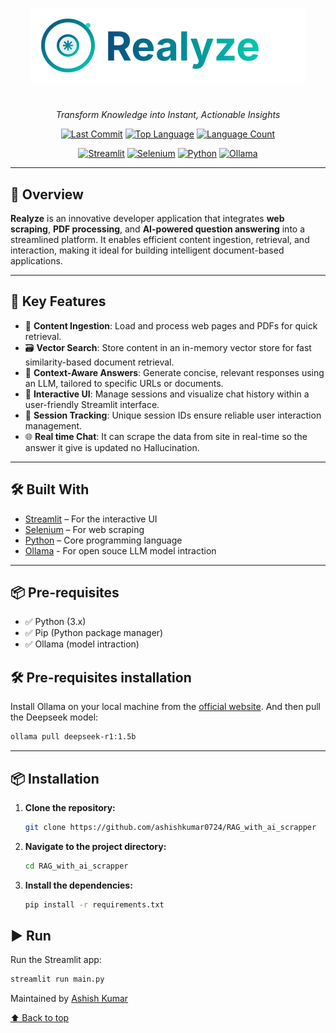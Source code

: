 <!-- Project Logo -->
<div align="center">

  <!-- Logo with link -->
 [![Project Logo](Screenshots/logo.svg)](https://github.com/ashishkumar0724/RAG_with_ai_scrapper )
  
  # 
  <em>Transform Knowledge into Instant, Actionable Insights</em>

  <!-- Badges -->
  [![Last Commit](https://img.shields.io/github/last-commit/ashishkumar0724/RAG_with_ai_scrapper?style=flat&logo=git&logoColor=white&color=0080ff)]( https://github.com/ashishkumar0724/RAG_with_ai_scrapper )
  [![Top Language](https://img.shields.io/github/languages/top/ashishkumar0724/RAG_with_ai_scrapper?style=flat&color=0080ff)]( https://github.com/ashishkumar0724/RAG_with_ai_scrapper )
  [![Language Count](https://img.shields.io/github/languages/count/ashishkumar0724/RAG_with_ai_scrapper?style=flat&color=0080ff)]( https://github.com/ashishkumar0724/RAG_with_ai_scrapper )
  
  [![Streamlit](https://img.shields.io/badge/Streamlit-FF4B4B.svg?style=flat&logo=Streamlit&logoColor=white)]( https://streamlit.io/ )
  [![Selenium](https://img.shields.io/badge/Selenium-43B02A.svg?style=flat&logo=Selenium&logoColor=white)]( https://www.selenium.dev/ )
  [![Python](https://img.shields.io/badge/Python-3776AB.svg?style=flat&logo=Python&logoColor=white)]( https://www.python.org/ )
  [![Ollama](https://img.shields.io/badge/Ollama-green?style=flat&logo=Ollama&logoColor=white)]( https://ollama.com/ )

</div>

---

## 🧠 Overview

**Realyze** is an innovative developer application that integrates **web scraping**, **PDF processing**, and **AI-powered question answering** into a streamlined platform. It enables efficient content ingestion, retrieval, and interaction, making it ideal for building intelligent document-based applications.

---

## 🚀 Key Features

- 🧩 **Content Ingestion**: Load and process web pages and PDFs for quick retrieval.
- 🗃️ **Vector Search**: Store content in an in-memory vector store for fast similarity-based document retrieval.
- 💬 **Context-Aware Answers**: Generate concise, relevant responses using an LLM, tailored to specific URLs or documents.
- 🎯 **Interactive UI**: Manage sessions and visualize chat history within a user-friendly Streamlit interface.
- 🔑 **Session Tracking**: Unique session IDs ensure reliable user interaction management.
- 🌐 **Real time Chat**: It can scrape the data from site in real-time so the answer it give is updated no Hallucination.
---

## 🛠️ Built With

- [Streamlit]( https://streamlit.io/ ) – For the interactive UI
- [Selenium](https://www.selenium.dev/ ) – For web scraping
- [Python](https://www.python.org/ ) – Core programming language
- [Ollama](https://ollama.com/ ) - For open souce LLM model intraction
---

## 📦  Pre-requisites

- ✅ Python (3.x)
- ✅ Pip (Python package manager)
- ✅ Ollama (model intraction)
  
## 🛠️ Pre-requisites installation
Install Ollama on your local machine from the [official website](https://ollama.com/). And then pull the Deepseek model:

```bash
ollama pull deepseek-r1:1.5b
```
---

## 📦 Installation

1. **Clone the repository:**
   ```bash
   git clone https://github.com/ashishkumar0724/RAG_with_ai_scrapper 
2. **Navigate to the project directory:**
   ```bash 
   cd RAG_with_ai_scrapper
3. **Install the dependencies:**
   ```bash
   pip install -r requirements.txt
 ## ▶️ Run
Run the Streamlit app:

```bash
streamlit run main.py
```
Maintained by [Ashish Kumar](https://github.com/ashishkumar0724 )

[⬆ Back to top](#top)

